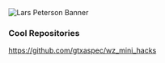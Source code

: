 <img src="https://github.com/LarsPeterson/LarsPeterson/blob/main/larspeterson-bannner.png" alt="Lars Peterson Banner">

### Cool Repositories

https://github.com/gtxaspec/wz_mini_hacks

